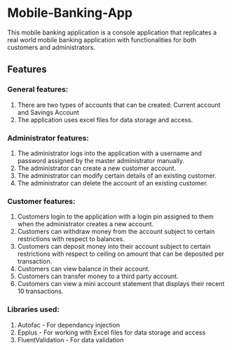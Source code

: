 # Mobile-Banking-App

This mobile banking application is a console application that replicates a real world mobile banking application with functionalities for both customers and administrators.

## Features

### General features:

1. There are two types of accounts that can be created: Current account and Savings Account
2. The application uses excel files for data storage and access.

### Administrator features:

1. The administrator logs into the application with a username and password assigned by the master administrator manually.
2. The administrator can create a new customer account.
3. The administrator can modify certain details of an existing customer.
4. The administrator can delete the account of an existing customer.

### Customer features:

1. Customers login to the application with a login pin assigned to them when the administrator creates a new account.
2. Customers can withdraw money from the account subject to certain restrictions with respect to balances.
3. Customers can deposit money into their account subject to certain restrictions with respect to ceiling on amount that can be deposited per transaction.
4. Customers can view balance in their account.
5. Customers can transfer money to a third party account.
6. Customers can view a mini account statement that displays their recent 10 transactions.

### Libraries used:

1. Autofac - For dependancy injection
2. Epplus - For working with Excel files for data storage and access
3. FluentValidation - For data validation
